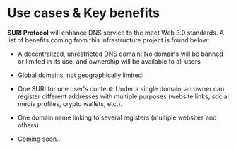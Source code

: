 # Use cases & Key benefits 

**SURI Protocol** will enhance DNS service to the meet Web 3.0 standards. A list of benefits coming from this infrastructure project is found below:
-	A decentralized, unrestricted DNS domain: No domains will be banned or limited in its use, and ownership will be available to all users
-	Global domains, not geographically limited: 

-	One SURI for one user's content: Under a single domain, an owner can register different addresses with multiple purposes (website links, social media profiles, crypto wallets, etc.).
-	One domain name linking to several registers (multiple websites and others) 

- Coming soon...